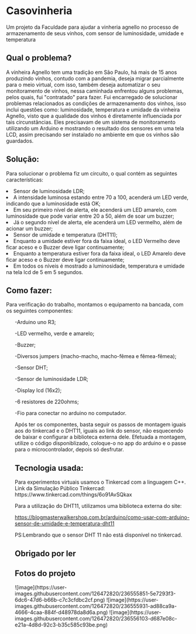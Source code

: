# Casovinheria
Um projeto da Faculdade para ajudar a vinheria agnello no processo de armazenamento de seus vinhos, com sensor de luminosidade, umidade e temperatura
<h2>Qual o problema?</h2>
A vinheira Agnello tem uma tradição em São Paulo, há mais de 15 anos produzindo vinhos, contudo com a pandemia, deseja migrar parcialmente para o meio virtual, com isso, também deseja automatizar o seu monitoramento de vinhos, nessa caminhada enfrentou alguns problemas, pelos quais, fui "contratado" para fazer. Fui encarregado de solucionar problemas relacionados as condições de armazenamento dos vinhos, isso inclui questões como: luminosidade, temperatura e umidade da vinheira Agnello, visto que a qualidade dos vinhos é diretamente influenciada por tais circunstâncias. Eles precisavam de um sistema de monitoramento utilizando um Arduino e mostrando o resultado dos sensores em uma tela LCD, assim precisando ser instalado no ambiente em que os vinhos são guardados.

<h2>Solução:</h2>

Para solucionar o problema fiz um circuito, o qual contém as seguintes características:
  <li>Sensor de luminosidade LDR;</li>
  <li>A intensidade luminosa estando entre 70 a 100, acenderá um LED verde, indicando que a luminosidade está OK;</li>
  <li>Em seu primeiro nível de alerta, ele acenderá um LED amarelo, com luminosidade que pode variar entre 20 a 50, além de soar um buzzer;</li>
  <li>Já o segundo nível de alerta, ele acenderá um LED vermelho, além de acionar um buzzer;</li>
  <li>Sensor de umidade e temperatura (DHT11);</li>
  <li>Enquanto a umidade estiver fora da faixa ideal, o LED Vermelho deve ficar aceso e o Buzzer deve ligar continuamente;</li>
  <li>Enquanto a temperatura estiver fora da faixa ideal, o LED Amarelo deve ficar aceso e o Buzzer deve ligar continuamente;</li>
  <li>Em todos os níveis é mostrado a luminosidade, temperatura e umidade na tela lcd de 5 em 5 segundos.</li>

<h2>Como fazer:</h2>

Para verificação do trabalho, montamos o equipamento na bancada, com os seguintes componentes:
<ol>-Arduino uno R3;</ol>
<ol>-LED vermelho, verde e amarelo;</ol>
<ol>-Buzzer;</ol>
<ol>-Diversos jumpers (macho-macho, macho-fêmea e fêmea-fêmea);</ol>
<ol>-Sensor DHT;</ol>
<ol>-Sensor de luminosidade LDR;</ol>
<ol>-Display lcd (16x2);</ol>
<ol>-6 resistores de 220ohms;</ol>
<ol>-Fio para conectar no arduino no computador.</ol>
<ol>Após ter os componentes, basta seguir os passos de montagem iguais aos do tinkercad e o DHT11, iguais ao link do sensor, não esquecendo de baixar e configurar a biblioteca externa dele.
Efetuada a montagem, utilize o código disponiblizado, coloque-o no app do arduino e o passe para o microcontrolador, depois só desfrutar.

<h2>Tecnologia usada:</h2>
Para experimentos virtuais usamos o Tinkercad com a linguagem C++. 
  Link da Simulação Público Tinkercad:
  https://www.tinkercad.com/things/6o91AvSQkax

  Para a utilização do DHT11, utilizamos uma biblioteca externa do site: 
  
  https://blogmasterwalkershop.com.br/arduino/como-usar-com-arduino-sensor-de-umidade-e-temperatura-dht11

PS:Lembrando que o sensor DHT 11 não está disponível no tinkercad.


<h2>Obrigado por ler</h2>

<h2>Fotos do projeto</h2>
  ![image](https://user-images.githubusercontent.com/126472820/236555851-5e7293f3-6dc6-47d6-b66b-c7c3cfdbc2cf.png)
  ![image](https://user-images.githubusercontent.com/126472820/236555931-ad88ca9a-4666-4caa-884f-d48978da8d6a.png)
  ![image](https://user-images.githubusercontent.com/126472820/236556103-d687e08c-e21a-4d8d-92c3-b35c585c93be.png)
